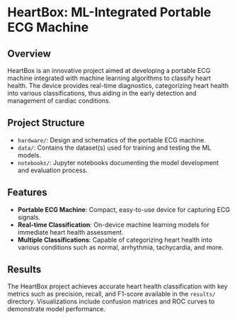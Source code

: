 # HeartBox: ML-Integrated Portable ECG Machine

## Overview
HeartBox is an innovative project aimed at developing a portable ECG machine integrated with machine learning algorithms to classify heart health. The device provides real-time diagnostics, categorizing heart health into various classifications, thus aiding in the early detection and management of cardiac conditions.

## Project Structure
- `hardware/`: Design and schematics of the portable ECG machine.
- `data/`: Contains the dataset(s) used for training and testing the ML models.
- `notebooks/`: Jupyter notebooks documenting the model development and evaluation process.
## Features
- **Portable ECG Machine**: Compact, easy-to-use device for capturing ECG signals.
- **Real-time Classification**: On-device machine learning models for immediate heart health assessment.
- **Multiple Classifications**: Capable of categorizing heart health into various conditions such as normal, arrhythmia, tachycardia, and more.

## Results
The HeartBox project achieves accurate heart health classification with key metrics such as precision, recall, and F1-score available in the `results/` directory. Visualizations include confusion matrices and ROC curves to demonstrate model performance.
